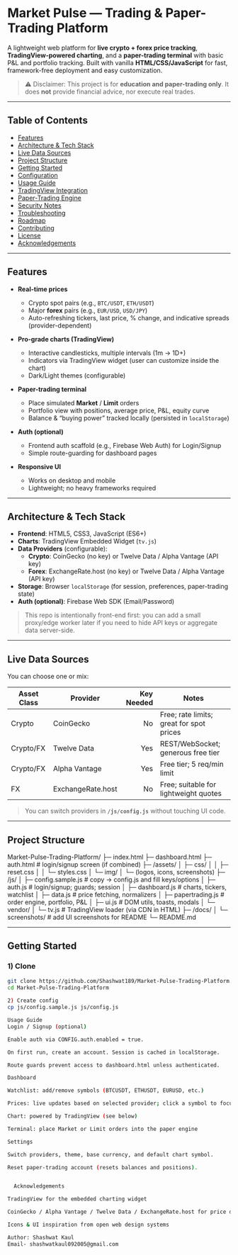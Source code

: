 # Market Pulse — Trading & Paper-Trading Platform

A lightweight web platform for **live crypto + forex price tracking**, **TradingView-powered charting**, and a **paper-trading terminal** with basic P&L and portfolio tracking. Built with vanilla **HTML/CSS/JavaScript** for fast, framework-free deployment and easy customization.

> ⚠ Disclaimer: This project is for **education and paper-trading only**. It does **not** provide financial advice, nor execute real trades.

---

## Table of Contents

- [Features](#features)
- [Architecture & Tech Stack](#architecture--tech-stack)
- [Live Data Sources](#live-data-sources)
- [Project Structure](#project-structure)
- [Getting Started](#getting-started)
- [Configuration](#configuration)
- [Usage Guide](#usage-guide)
- [TradingView Integration](#tradingview-integration)
- [Paper-Trading Engine](#paper-trading-engine)
- [Security Notes](#security-notes)
- [Troubleshooting](#troubleshooting)
- [Roadmap](#roadmap)
- [Contributing](#contributing)
- [License](#license)
- [Acknowledgements](#acknowledgements)

---

## Features

- **Real-time prices**
  - Crypto spot pairs (e.g., `BTC/USDT`, `ETH/USDT`)
  - Major **forex** pairs (e.g., `EUR/USD`, `USD/JPY`)
  - Auto-refreshing tickers, last price, % change, and indicative spreads (provider-dependent)

- **Pro-grade charts (TradingView)**
  - Interactive candlesticks, multiple intervals (1m → 1D+)
  - Indicators via TradingView widget (user can customize inside the chart)
  - Dark/Light themes (configurable)

- **Paper-trading terminal**
  - Place simulated **Market** / **Limit** orders
  - Portfolio view with positions, average price, P&L, equity curve
  - Balance & “buying power” tracked locally (persisted in `localStorage`)

- **Auth (optional)**
  - Frontend auth scaffold (e.g., Firebase Web Auth) for Login/Signup
  - Simple route-guarding for dashboard pages

- **Responsive UI**
  - Works on desktop and mobile
  - Lightweight; no heavy frameworks required

---

## Architecture & Tech Stack

- **Frontend**: HTML5, CSS3, JavaScript (ES6+)
- **Charts**: TradingView Embedded Widget (`tv.js`)
- **Data Providers** (configurable):
  - **Crypto**: CoinGecko (no key) or Twelve Data / Alpha Vantage (API key)
  - **Forex**: ExchangeRate.host (no key) or Twelve Data / Alpha Vantage (API key)
- **Storage**: Browser `localStorage` (for session, preferences, paper-trading state)
- **Auth (optional)**: Firebase Web SDK (Email/Password)

> This repo is intentionally front-end first: you can add a small proxy/edge worker later if you need to hide API keys or aggregate data server-side.

---

## Live Data Sources

You can choose one or mix:

| Asset Class | Provider           | Key Needed | Notes |
|-------------|--------------------|-----------:|------|
| Crypto      | CoinGecko          | No         | Free; rate limits; great for spot prices |
| Crypto/FX   | Twelve Data        | Yes        | REST/WebSocket; generous free tier |
| Crypto/FX   | Alpha Vantage      | Yes        | Free tier; 5 req/min limit |
| FX          | ExchangeRate.host  | No         | Free; suitable for lightweight quotes |

> You can switch providers in **`/js/config.js`** without touching UI code.

---

## Project Structure

Market-Pulse-Trading-Platform/
├─ index.html
├─ dashboard.html
├─ auth.html # login/signup screen (if combined)
├─ /assets/
│ ├─ css/
│ │ ├─ reset.css
│ │ └─ styles.css
│ └─ img/
│ └─ (logos, icons, screenshots)
├─ /js/
│ ├─ config.sample.js # copy -> config.js and fill keys/options
│ ├─ auth.js # login/signup; guards; session
│ ├─ dashboard.js # charts, tickers, watchlist
│ ├─ data.js # price fetching, normalizers
│ ├─ papertrading.js # order engine, portfolio, P&L
│ ├─ ui.js # DOM utils, toasts, modals
│ └─ vendor/
│ └─ tv.js # TradingView loader (via CDN in HTML)
├─ /docs/
│ └─ screenshots/ # add UI screenshots for README
└─ README.md


---

## Getting Started

### 1) Clone

```bash
git clone https://github.com/Shashwat189/Market-Pulse-Trading-Platform.git
cd Market-Pulse-Trading-Platform
                                       
2) Create config
cp js/config.sample.js js/config.js

Usage Guide
Login / Signup (optional)

Enable auth via CONFIG.auth.enabled = true.

On first run, create an account. Session is cached in localStorage.

Route guards prevent access to dashboard.html unless authenticated.

Dashboard

Watchlist: add/remove symbols (BTCUSDT, ETHUSDT, EURUSD, etc.)

Prices: live updates based on selected provider; click a symbol to focus chart

Chart: powered by TradingView (see below)

Terminal: place Market or Limit orders into the paper engine

Settings

Switch providers, theme, base currency, and default chart symbol.

Reset paper-trading account (resets balances and positions).


  Acknowledgements

TradingView for the embedded charting widget

CoinGecko / Alpha Vantage / Twelve Data / ExchangeRate.host for price data

Icons & UI inspiration from open web design systems

Author: Shashwat Kaul
Email- shashwatkaul092005@gmail.com


